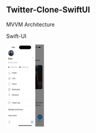 ## Twitter-Clone-SwiftUI

MVVM Architecture

Swift-UI

<img src="./simulator_screenshot_C75437EB-7F39-4DC7-A1C3-34700A288DEE.png" width="20%" height="30%">
